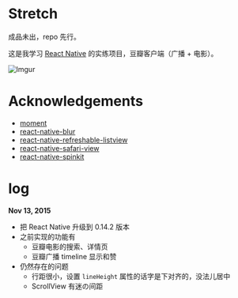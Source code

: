 # Stretch
成品未出，repo 先行。

这是我学习 [React Native](https://github.com/facebook/react-native) 的实练项目，豆瓣客户端（广播 + 电影）。

![Imgur](http://i.imgur.com/B0Gj362.gifv)

# Acknowledgements
* [moment](http://momentjs.com)
* [react-native-blur](https://github.com/Kureev/react-native-blur)
* [react-native-refreshable-listview](https://github.com/jsdf/react-native-refreshable-listview)
* [react-native-safari-view](https://github.com/naoufal/react-native-safari-view)
* [react-native-spinkit](https://github.com/maxs15/react-native-spinkit)

# log

**Nov 13, 2015** 

* 把 React Native 升级到 0.14.2 版本
* 之前实现的功能有
	* 豆瓣电影的搜索、详情页
	* 豆瓣广播 timeline 显示和赞
* 仍然存在的问题
	* 行距很小，设置 `lineHeight` 属性的话字是下对齐的，没法儿居中
	* ScrollView 有迷の间距